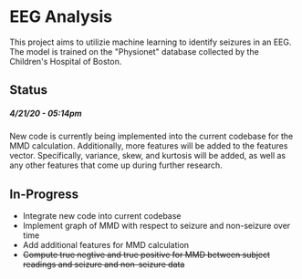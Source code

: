 # EEG Analysis
This project aims to utilizie machine learning to identify seizures in an EEG. The model is trained on the "Physionet" 
database collected by the Children's Hospital of Boston.

## Status

##### *4/21/20 - 05:14pm*
New code is currently being implemented into the current codebase for the MMD calculation. Additionally, more features will be added to the features vector. Specifically, variance, skew, and kurtosis will be added, as well as any other features that come up during further research.

## In-Progress
  * Integrate new code into current codebase
  * Implement graph of MMD with respect to seizure and non-seizure over time
  * Add additional features for MMD calculation
  * ~~Compute true negtive and true positive for MMD between subject readings and seizure and non-seizure data~~
